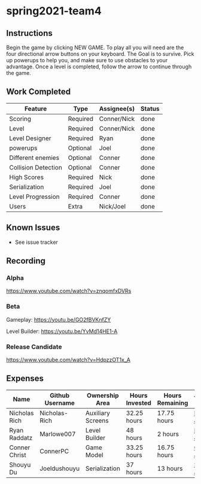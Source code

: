 # spring2021-team4

## Instructions
Begin the game by clicking NEW GAME. To play all you will need are the four directional arrow buttons on your keyboard. The Goal is to survive. Pick up powerups to help you, and make sure to use obstacles to your advantage. Once a level is completed, follow the arrow to continue through the game.

## Work Completed
| Feature | Type | Assignee(s) | Status |
|---------|------|-------------|--------|
|Scoring | Required | Conner/Nick | done |
|Level | Required | Conner/Nick | done |
|Level Designer | Required | Ryan | done |
|powerups | Optional | Joel | done |
|Different enemies | Optional | Conner |done |
| Collision Detection | Optional | Conner |done |
| High Scores | Required | Nick | done |
| Serialization | Required | Joel | done |
| Level Progression | Required | Conner | done |
| Users | Extra | Nick/Joel | done |

## Known Issues
* See issue tracker

## Recording

### Alpha
https://www.youtube.com/watch?v=znqomfxDVRs

### Beta
Gameplay: https://youtu.be/GO2fBVKnfZY

Level Builder: https://youtu.be/YvMd14HE1-A

### Release Candidate
https://www.youtube.com/watch?v=HdpzzOT1x_A

## Expenses
| Name | Github Username | Ownership Area | Hours Invested | Hours Remaining | Journal Link |
| ---- | --------------- | -------------- | -------------- | --------------- | ------------ |
| Nicholas Rich | Nicholas-Rich | Auxiliary Screens | 32.25 hours | 17.75 hours | [Nick Journal](https://github.com/bjucps209/spring2021-team4/wiki/RichJournal) |
| Ryan Raddatz | Marlowe007 | Level Builder | 48 hours | 2 hours | [Ryan Journal](https://github.com/bjucps209/spring2021-team4/wiki/RaddatzJournal) |
| Conner Christ | ConnerPC | Game Model | 33.25 hours | 16.75 hours | [Conner Journal](https://github.com/bjucps209/spring2021-team4/wiki/ChristJournal) |
| Shouyu Du | Joeldushouyu | Serialization | 37 hours | 13 hours | [Shouyu Journal](https://github.com/bjucps209/spring2021-team4/wiki/ShouyuJournal) |
